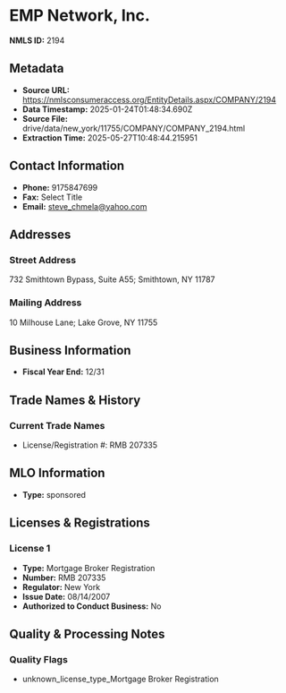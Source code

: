 # EMP Network, Inc.

**NMLS ID:** 2194

## Metadata
- **Source URL:** https://nmlsconsumeraccess.org/EntityDetails.aspx/COMPANY/2194
- **Data Timestamp:** 2025-01-24T01:48:34.690Z
- **Source File:** drive/data/new_york/11755/COMPANY/COMPANY_2194.html
- **Extraction Time:** 2025-05-27T10:48:44.215951

## Contact Information
- **Phone:** 9175847699
- **Fax:** Select Title
- **Email:** steve_chmela@yahoo.com

## Addresses
### Street Address
732 Smithtown Bypass, Suite A55; Smithtown, NY 11787

### Mailing Address
10 Milhouse Lane; Lake Grove, NY 11755

## Business Information
- **Fiscal Year End:** 12/31

## Trade Names & History
### Current Trade Names
- License/Registration #: RMB 207335

## MLO Information
- **Type:** sponsored

## Licenses & Registrations

### License 1
- **Type:** Mortgage Broker Registration
- **Number:** RMB 207335
- **Regulator:** New York
- **Issue Date:** 08/14/2007
- **Authorized to Conduct Business:** No

## Quality & Processing Notes
### Quality Flags
- unknown_license_type_Mortgage Broker Registration
